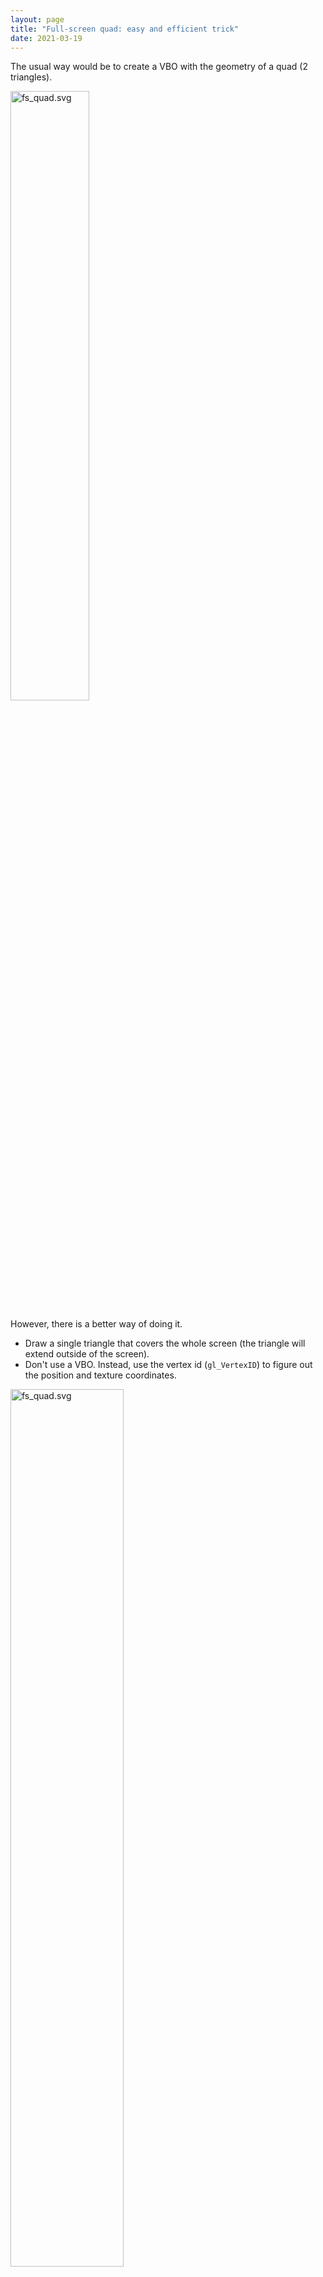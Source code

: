 ```yaml
---
layout: page
title: "Full-screen quad: easy and efficient trick"
date: 2021-03-19
---
```


The usual way would be to create a VBO with the geometry of a quad (2 triangles).

<img src="/img/fs_quad_trick/fs_quad.svg" alt="fs_quad.svg" width="50%"/>

However, there is a better way of doing it.
- Draw a single triangle that covers the whole screen (the triangle will extend outside of the screen).
- Don't use a VBO. Instead, use the vertex id (`gl_VertexID`) to figure out the position and texture coordinates.

<img src="/img/fs_quad_trick/fs_triangle.svg" alt="fs_quad.svg" width="60%"/>

The reason this is faster, is not because it's drawing less triangles. It's because, paradoxically, it's drawing less fragments!
The GPU generates fragments in tiles of 2x2 to compute partial derivatives. At the boundaries of primitives, there can be some fragment overdraw just to compute those devivatives, even though the fragment is discarded. When drawing two triangles, the diagonal in between will produce for sure some of those wasted fragments. More info here: https://stackoverflow.com/a/59739538/1754322.

<img src="/img/fs_quad_trick/fs_overdraw.svg" alt="fs_quad.svg" width="60%"/>

As an additional trick, we can avoid having to upload vertex data by using the vertex id in the vertex shader:

```glsl
out vec2 v_tc;

void main()
{
    const vec2 tc[3] = vec2[3](
        vec2(0, 0),
        vec2(2, 0),
        vec2(0, 2)
    );
    v_tc = tc[gl_VertexID];
    gl_Position =  vec4(2 * v_tc - 1 , 0, 1);   
}
```

And just draw it normally with:

```c
glDrawArrays(GL_TRIANGLES, 0, 3);
```

Important note: from OpenGL 3.3 the use VAOs is [mandatory](https://stackoverflow.com/questions/30057286/how-to-use-vbos-without-vaos-with-opengl-core-profile).
That means that, despite not needing VBOs, we would still have to create at least one VAO and bind it. No need to use a specific one though, any one that was previously bound will do.

